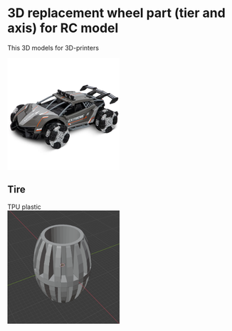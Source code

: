 # 3D replacement wheel part (tier and axis) for RC model

This 3D models for 3D-printers

<img alt="rc car" src="https://github.com/OrlangurDux/3d-part-rc-model/blob/main/picture/rc-car.png?raw=true" width="50%"/>

## Tire
TPU plastic  
<img alt="rc car" src="https://github.com/OrlangurDux/3d-part-rc-model/blob/main/picture/tire.png?raw=true" width="50%"/>